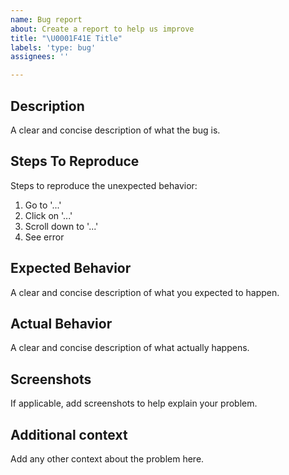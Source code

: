 ```yaml
---
name: Bug report
about: Create a report to help us improve
title: "\U0001F41E Title"
labels: 'type: bug'
assignees: ''

---
```


## Description
A clear and concise description of what the bug is.

##  Steps To Reproduce
Steps to reproduce the unexpected behavior:
1. Go to '...'
2. Click on '...'
3. Scroll down to '...'
4. See error

## Expected Behavior
A clear and concise description of what you expected to happen.

## Actual Behavior
A clear and concise description of what actually happens.

## Screenshots
If applicable, add screenshots to help explain your problem.

## Additional context
Add any other context about the problem here.
